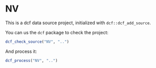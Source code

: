 # NV

This is a dcf data source project, initialized with `dcf::dcf_add_source`.

You can us the `dcf` package to check the project:

```R
dcf_check_source("NV", "..")
```

And process it:

```R
dcf_process("NV", "..")
```
